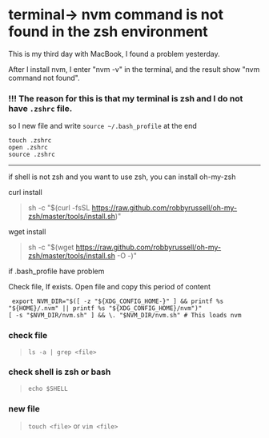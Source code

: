 # terminal-> nvm command is not found in the zsh environment
This is my third day with MacBook, I found a problem yesterday.

After I install nvm, I enter "nvm -v" in the terminal, and the result show "nvm command not found".

### !!! The reason for this is that my terminal is zsh and I do not have `.zshrc` file.

so I new file and write `source ~/.bash_profile` at the end

```
touch .zshrc
open .zshrc
source .zshrc
```

____

if shell is not zsh and you want to use zsh, you can install oh-my-zsh 

curl install
> sh -c "$(curl -fsSL https://raw.github.com/robbyrussell/oh-my-zsh/master/tools/install.sh)"

wget install
> sh -c "$(wget https://raw.github.com/robbyrussell/oh-my-zsh/master/tools/install.sh -O -)"



 if .bash_profile have problem
 
 Check file, If exists. Open file and copy this period of content
 ```
  export NVM_DIR="$([ -z "${XDG_CONFIG_HOME-}" ] && printf %s "${HOME}/.nvm" || printf %s "${XDG_CONFIG_HOME}/nvm")"
[ -s "$NVM_DIR/nvm.sh" ] && \. "$NVM_DIR/nvm.sh" # This loads nvm
```

### check file
> `ls -a | grep <file>`
### check shell is zsh or bash
> `echo $SHELL`
### new file
> `touch <file>` or `vim <file>`

    

